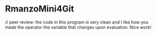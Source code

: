 # RmanzoMini4Git
// peer review: the code in this program is very clean and I like how you made the operator the variable that changes upon evaluation. Nice work!
